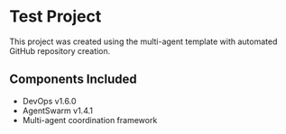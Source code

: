 # Test Project

This project was created using the multi-agent template with automated GitHub repository creation.

## Components Included
- DevOps v1.6.0 
- AgentSwarm v1.4.1
- Multi-agent coordination framework
